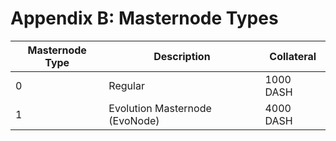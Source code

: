 # Appendix B: Masternode Types

| Masternode Type | Description                    | Collateral |
| --------------- | ------------------------------ | ---------- |
| 0               | Regular                        | 1000 DASH  |
| 1               | Evolution Masternode (EvoNode) | 4000 DASH  |
